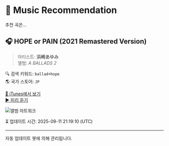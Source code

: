 
# 🎵 Music Recommendation

추천 곡은...

## 🎧 HOPE or PAIN (2021 Remastered Version)  
> 아티스트: **浜崎あゆみ**  
> 앨범: _A BALLADS 2_  

🔍 검색 키워드: `ballad+hope`  
🌎 국가 스토어: `JP`

[🔗 iTunes에서 보기](https://music.apple.com/jp/album/hope-or-pain-2021-remastered-version/1559845742?i=1559845896&uo=4)  
[▶️ 미리 듣기](https://audio-ssl.itunes.apple.com/itunes-assets/AudioPreview112/v4/da/91/61/da91616b-f40e-bdec-6f62-9aa49e3fdd33/mzaf_4296337007078091582.plus.aac.p.m4a)

![앨범 아트워크](https://is1-ssl.mzstatic.com/image/thumb/Music114/v4/04/3c/1c/043c1cec-b150-d733-921f-50886f190f36/ANTCD-A0000003908.jpg/100x100bb.jpg)

⏳ 업데이트 시간: 2025-09-11 21:19:10 (UTC)

---
자동 업데이트 봇에 의해 관리됩니다.
